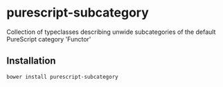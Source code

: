 # purescript-subcategory

Collection of typeclasses describing unwide subcategories of the default PureScript category 'Functor'

## Installation

```
bower install purescript-subcategory
```
